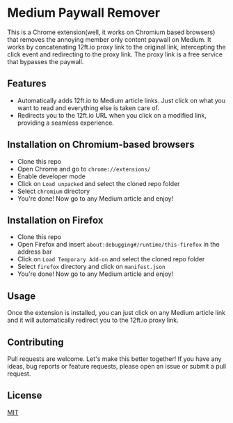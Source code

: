 # Medium Paywall Remover

This is a Chrome extension(well, it works on Chromium based browsers) that removes the annoying member only 
content paywall on Medium.
It works by concatenating 12ft.io proxy link to the original link, intercepting the click event and redirecting
to the proxy link. The proxy link is a free service that bypasses the paywall. 

## Features
- Automatically adds 12ft.io to Medium article links. Just click on what you want to read and everything else is taken care of.
- Redirects you to the 12ft.io URL when you click on a modified link, providing a seamless experience.

## Installation on Chromium-based browsers
- Clone this repo
- Open Chrome and go to `chrome://extensions/`
- Enable developer mode
- Click on `Load unpacked` and select the cloned repo folder
- Select `chromium` directory
- You're done! Now go to any Medium article and enjoy!

## Installation on Firefox
- Clone this repo
- Open Firefox and insert `about:debugging#/runtime/this-firefox` in the address bar
- Click on `Load Temporary Add-on` and select the cloned repo folder
- Select `firefox` directory and click on `manifest.json`
- You're done! Now go to any Medium article and enjoy!


## Usage
Once the extension is installed, you can just click on any Medium article link and it will automatically redirect you to the 12ft.io proxy link.

## Contributing
Pull requests are welcome. Let's make this better together! If you have any ideas,
bug reports or feature requests, please open an issue or submit a pull request.


## License
[MIT](https://choosealicense.com/licenses/mit/)

